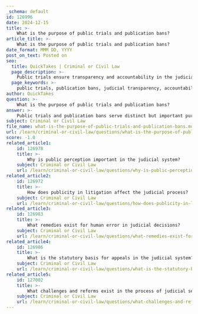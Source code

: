 ```yaml
---
_schema: default
id: 126996
date: 2024-12-15
title: >-
    What is the purpose of public trials and publication bans?
article_title: >-
    What is the purpose of public trials and publication bans?
date_format: MMM DD, YYYY
post_on_text: Posted on
seo:
  title: QuickTakes | Criminal or Civil Law
  page_description: >-
    Public trials ensure transparency and accountability in the judicial system, while publication bans protect the privacy and safety of individuals involved in sensitive cases, balancing justice and rights.
  page_keywords: >-
    public trials, publication bans, judicial transparency, accountability, Sixth Amendment, court orders, victim protection, sensitive cases, fair trial, freedom of expression, community engagement, legal process, justice system
author: QuickTakes
question: >-
    What is the purpose of public trials and publication bans?
answer: >-
    Public trials and publication bans serve distinct but important purposes within the judicial system.\n\n**Public Trials:**\nThe primary purpose of public trials is to ensure transparency and accountability in the judicial process. Public trials allow the community to observe the proceedings, which helps to hold judges, juries, and court staff accountable for their actions. This transparency fosters trust in the criminal justice system, as it enables the public to witness the administration of justice firsthand. Additionally, public trials can have a therapeutic effect on communities, especially in cases involving shocking crimes, as they provide an outlet for community emotions and concerns. The right to a public trial extends to all stages of the trial process, including jury selection and sentencing, and is considered fundamental to the fairness of the adversary system, as outlined in the Sixth Amendment of the U.S. Constitution.\n\n**Publication Bans:**\nOn the other hand, publication bans are court orders that restrict the dissemination of certain information related to judicial proceedings. These bans are typically implemented to protect the identities of victims, witnesses, or other participants in the justice system, ensuring that they can engage with the legal process without fear of public exposure or retaliation. Publication bans are particularly relevant in sensitive cases, such as those involving organized crime, terrorism, or national security. The rationale behind these bans is that the right to a fair trial takes precedence over freedom of expression when the two rights conflict. In many instances, publication bans are not absolute but may be viewed as "publication deferral orders," allowing for the possibility of lifting the ban at a later date.\n\nIn summary, public trials promote transparency and community engagement in the judicial process, while publication bans aim to protect the rights and safety of individuals involved in sensitive cases. Both mechanisms play crucial roles in balancing the principles of justice and the rights of individuals within the legal system.
subject: Criminal or Civil Law
file_name: what-is-the-purpose-of-public-trials-and-publication-bans.md
url: /learn/criminal-or-civil-law/questions/what-is-the-purpose-of-public-trials-and-publication-bans
score: -1.0
related_article1:
    id: 126978
    title: >-
        Why is public perception important in the judicial system?
    subject: Criminal or Civil Law
    url: /learn/criminal-or-civil-law/questions/why-is-public-perception-important-in-the-judicial-system
related_article2:
    id: 126972
    title: >-
        How does publicity in litigation affect the judicial process?
    subject: Criminal or Civil Law
    url: /learn/criminal-or-civil-law/questions/how-does-publicity-in-litigation-affect-the-judicial-process
related_article3:
    id: 126983
    title: >-
        What remedies exist for human error in judicial decisions?
    subject: Criminal or Civil Law
    url: /learn/criminal-or-civil-law/questions/what-remedies-exist-for-human-error-in-judicial-decisions
related_article4:
    id: 126986
    title: >-
        What is the statutory basis for appeals in the judicial system?
    subject: Criminal or Civil Law
    url: /learn/criminal-or-civil-law/questions/what-is-the-statutory-basis-for-appeals-in-the-judicial-system
related_article5:
    id: 127002
    title: >-
        What challenges and reforms exist in the process of judicial selection?
    subject: Criminal or Civil Law
    url: /learn/criminal-or-civil-law/questions/what-challenges-and-reforms-exist-in-the-process-of-judicial-selection
---
```


&nbsp;